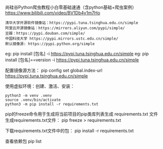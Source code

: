尚硅谷Python爬虫教程小白零基础速通（含python基础+爬虫案例）
https://www.bilibili.com/video/BV1Db4y1m7Ho

```
清华大学开源软件镜像站：https://pypi.tuna.tsinghua.edu.cn/simple
阿里云开源镜像站：https://mirrors.aliyun.com/pypi/simple/
豆瓣：https://pypi.douban.com/simple/
中国科技大学 https://pypi.mirrors.ustc.edu.cn/simple/
默认镜像源: https://pypi.python.org/simple
```
eg: pip install [包名] -i https://pypi.tuna.tsinghua.edu.cn/simple 
eg: pip install [包名]==version -i https://pypi.tuna.tsinghua.edu.cn/simple 

配置镜像源方法：
pip config set global.index-url https://pypi.tuna.tsinghua.edu.cn/simple

使用虚拟环境：创建、激活、安装：
```
python3 -m venv .venv
source .venv/bin/activate
python3 -m pip install -r requirements.txt
```

pip的freeze命令用于生成将当前项目的pip类库列表生成 requirements.txt 文件
生成requirements.txt文件：
pip freeze > requirements.txt

下载requirements.txt文件中的包：
pip install -r requirements.txt

查看依赖包
pip list
